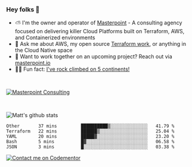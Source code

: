 

### Hey folks 👋



- ⛅️ I'm the owner and operator of [Masterpoint](https://masterpoint.io) - A consulting agency focused on delivering killer Cloud Platforms built on Terraform, AWS, and Containerized environments
- 💬 Ask me about AWS, my open source [Terraform work](https://github.com/masterpointio?q=terraform&type=&language=hcl), or anything in the Cloud Native space
- 🔨 Want to work together on an upcoming project? Reach out via [masterpoint.io](https://masterpoint.io)
- 🧗‍♂️ Fun fact: [I've rock climbed on 5 continents!](https://www.rockandice.com/videos/weekend-whippers/weekend-whipper-gunning-for-it-on-south-six-shooter/)

<br>


[![Masterpoint Consulting](https://masterpoint-public.s3.us-west-2.amazonaws.com/Logo-medium.png)](https://masterpoint.io)

<br>

![Matt's github stats](https://github-readme-stats.vercel.app/api?username=Gowiem&count_private=true&theme=cobalt&show_icons=true)

<!--START_SECTION:waka-->

```text
Other       37 mins         ██████████▒░░░░░░░░░░░░░░   41.79 %
Terraform   22 mins         ██████▒░░░░░░░░░░░░░░░░░░   25.04 %
YAML        20 mins         █████▓░░░░░░░░░░░░░░░░░░░   23.20 %
Bash        5 mins          █▓░░░░░░░░░░░░░░░░░░░░░░░   06.58 %
JSON        3 mins          █░░░░░░░░░░░░░░░░░░░░░░░░   03.38 %
```

<!--END_SECTION:waka-->

[![Contact me on Codementor](https://www.codementor.io/m-badges/gowiem/find-me-on-cm-b.svg)](https://www.codementor.io/@gowiem?refer=badge)
